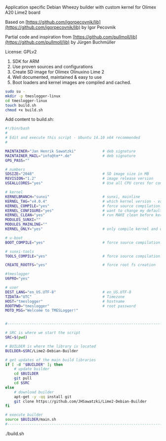 Application specific Debian Wheezy builder with custom kernel for Olimex A20 Lime2 board

Based on [https://github.com/igorpecovnik/lib](https://github.com/igorpecovnik/lib) by Igor Pecovnik

Partial code and inspiration from [https://github.com/pullmoll/lib](https://github.com/pullmoll/lib) by Jürgen Buchmüller

License: GPLv2

1. SDK for ARM 
2. Use proven sources and configurations
3. Create SD image for Olimex Olinuxino Lime 2
4. Well documented, maintained & easy to use
5. Boot loaders and kernel images are compiled and cached.

```bash
sudo su -
mkdir -p tmeslogger-linux
cd tmeslogger-linux
touch build.sh
chmod +x build.sh
```

Add content to build.sh:

```bash
#!/bin/bash
#
# Edit and execute this script - Ubuntu 14.10 x64 recommended
#

MAINTAINER="Jan Henrik Sawatzki"			# deb signature
MAINTAINER_MAIL="info@tm**.de"				# deb signature
GPG_PASS=""

# numbers
SDSIZE="2048"								# SD image size in MB
REVISION="1.2"								# image release version
USEALLCORES="yes"							# Use all CPU cores for compiling

# kernel
KERNELBRANCH="sunxi"						# sunxi, mainline
KERNEL_TAG="v4.0.4"							# which kernel version - valid only for mainline
KERNEL_COMPILE="yes"						# force source compilation: yes / no
KERNEL_CONFIGURE="yes"						# want to change my default configuration
KERNEL_CLEAN="yes"							# run MAKE clean before kernel compilation
MODULES_SUNXI=""
MODULES_MAINLINE=""
KERNEL_ONLY="yes"							# only compile kernel and do nothing else

# u-boot
BOOT_COMPILE="yes"							# force source compilation: yes / no

# sunxi-tools
TOOLS_COMPILE="yes"							# force source compilation: yes / no

CREATE_ROOTFS="yes"							# force root fs creation

#tmeslogger
U6PRO="yes"

# user
DEST_LANG="en_US.UTF-8"						# en_US.UTF-8
TZDATA="UTC"								# Timezone
HOST="tmeslogger"							# hostname
ROOTPWD="tmeslogger"						# root password
MOTD_MSG="Welcome to TMESLogger!"


#---------------------------------------------------------------------------------------

# SRC is where we start the script
SRC=$(pwd)

# BUILDER is where the library is located
BUILDER=$SRC/Lime2-Debian-Builder

# get updates of the main build libraries
if [ -d "$BUILDER" ]; then
	# update builder
	cd $BUILDER
	git pull
	cd $SRC
else
	# download builder
	apt-get -y -qq install git
	git clone https://github.com/JHSawatzki/Lime2-Debian-Builder
fi

# execute builder
source $BUILDER/main.sh
#---------------------------------------------------------------------------------------
```

./build.sh